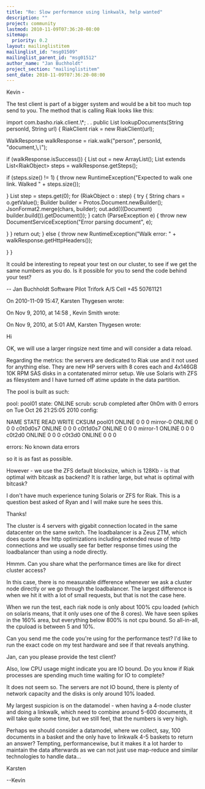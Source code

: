```yaml
---
title: "Re: Slow performance using linkwalk, help wanted"
description: ""
project: community
lastmod: 2010-11-09T07:36:20-08:00
sitemap:
  priority: 0.2
layout: mailinglistitem
mailinglist_id: "msg01509"
mailinglist_parent_id: "msg01512"
author_name: "Jan Buchholdt"
project_section: "mailinglistitem"
sent_date: 2010-11-09T07:36:20-08:00
---
```


 Kevin -

The test client is part of a bigger system and would be a bit too much 
top send to you. The method that is calling Riak looks like this:


 import com.basho.riak.client.\\*;
 .
 .
 public List lookupDocuments(String personId, String url) {
 RiakClient riak = new RiakClient(url);

 WalkResponse walkResponse = riak.walk("person", personId, 
"document,\\_,\\_");

 if (walkResponse.isSuccess()) {
 List out = new ArrayList();
 List extends List&lt;RiakObject&gt; steps = 
walkResponse.getSteps();

 if (steps.size() != 1) {
 throw new RuntimeException("Expected to walk one link. 
Walked " + steps.size());

 }
 List step = steps.get(0);
 for (RiakObject o : step) {
 try {
 String chars = o.getValue();
 Builder builder = Protos.Document.newBuilder();
 JsonFormat2.merge(chars, builder);
 out.add(((Document) builder.build()).getDocument());
 } catch (ParseException e) {
 throw new DocumentServiceException("Error parsing 
document", e);

 }
 }
 return out;
 } else {
 throw new RuntimeException("Walk error: " + 
walkResponse.getHttpHeaders());

 }
 }

It could be interesting to repeat your test on our cluster, to see if we 
get the same numbers as you do. Is it possible for you to send the code 
behind your test?


--
Jan Buchholdt
Software Pilot
Trifork A/S
Cell +45 50761121

On 2010-11-09 15:47, Karsten Thygesen wrote:

On Nov 9, 2010, at 14:58 , Kevin Smith wrote:


On Nov 9, 2010, at 5:01 AM, Karsten Thygesen wrote:


Hi

OK, we will use a larger ringsize next time and will consider a data reload.

Regarding the metrics: the servers are dedicated to Riak use and it not used 
for anything else. They are new HP servers with 8 cores each and 4x146GB 10K 
RPM SAS disks in a contatenated mirror setup. We use Solaris with ZFS as 
filesystem and I have turned off atime update in the data partition.

The pool is built as such:

pool: pool01
state: ONLINE
scrub: scrub completed after 0h0m with 0 errors on Tue Oct 26 21:25:05 2010
config:

 NAME STATE READ WRITE CKSUM
 pool01 ONLINE 0 0 0
 mirror-0 ONLINE 0 0 0
 c0t0d0s7 ONLINE 0 0 0
 c0t1d0s7 ONLINE 0 0 0
 mirror-1 ONLINE 0 0 0
 c0t2d0 ONLINE 0 0 0
 c0t3d0 ONLINE 0 0 0

errors: No known data errors

so it is as fast as possible.

However - we use the ZFS default blocksize, which is 128Kb - is that optimal 
with bitcask as backend? It is rather large, but what is optimal with bitcask?

I don't have much experience tuning Solaris or ZFS for Riak. This is a question 
best asked of Ryan and I will make sure he sees this.

Thanks!


The cluster is 4 servers with gigabit connection located in the same datacenter 
on the same switch. The loadbalancer is a Zeus ZTM, which does quote a few http 
optimizations including extended reuse of http connections and we usually see 
far better response times using the loadbalancer than using a node directly.

Hmmm. Can you share what the performance times are like for direct cluster 
access?

In this case, there is no measurable difference whenever we ask a cluster node 
directly or we go through the loadbalancer. The largest difference is when we 
hit it with a lot of small requests, but that is not the case here.


When we run the test, each riak node is only about 100% cpu loaded (which on 
solaris means, that it only uses one of the 8 cores). We have seen spikes in 
the 160% area, but everything below 800% is not cpu bound. So all-in-all, the 
cpuload is between 5 and 10%.

Can you send me the code you're using for the performance test? I'd like to run 
the exact code on my test hardware and see if that reveals anything.

Jan, can you please provide the test client?


Also, low CPU usage might indicate you are IO bound. Do you know if Riak 
processes are spending much time waiting for IO to complete?


It does not seem so. The servers are not IO bound, there is plenty of network 
capacity and the disks is only around 10% loaded.

My largest suspicion is on the datamodel - when having a 4-node cluster and 
doing a linkwalk, which need to combine around 5-600 documents, it will take 
quite some time, but we still feel, that the numbers is very high.

Perhaps we should consider a datamodel, where we collect, say, 100 documents in 
a basket and the only have to linkwalk 4-5 baskets to return an answer? 
Tempting, performancewise, but it makes it a lot harder to maintain the data 
afterwards as we can not just use map-reduce and similar technologies to handle 
data...

Karsten


--Kevin
